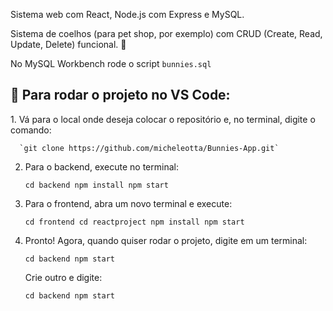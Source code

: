 Sistema web com React, Node.js com Express e MySQL. 

Sistema de coelhos (para pet shop, por exemplo) com CRUD (Create, Read, Update, Delete) funcional. 🐇

No MySQL Workbench rode o script `bunnies.sql`

<h2>🐇 Para rodar o projeto no VS Code:</h2>
1. Vá para o local onde deseja colocar o repositório e, no terminal, digite o comando:

      `git clone https://github.com/micheleotta/Bunnies-App.git`


2. Para o backend, execute no terminal:

   `cd backend
npm install
npm start`


3. Para o frontend, abra um novo terminal e execute:
   
   `cd frontend
cd reactproject
npm install
npm start`


4. Pronto! Agora, quando quiser rodar o projeto, digite em um terminal:
   
   `cd backend
   npm start`

   Crie outro e digite:

   `cd backend
   npm start`
